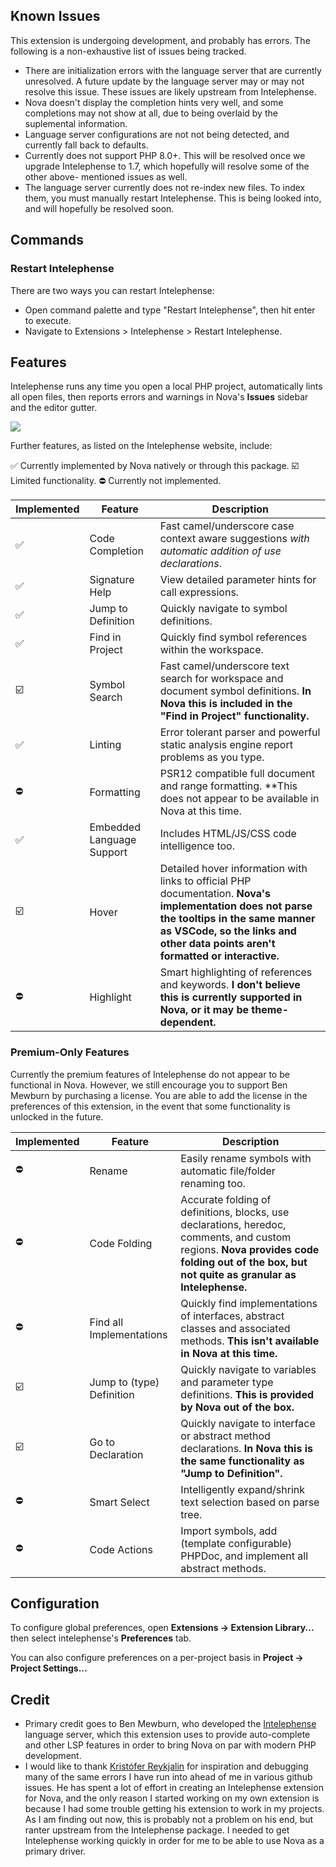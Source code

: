 ## Known Issues
This extension is undergoing development, and probably has errors. The following
  is a non-exhaustive list of issues being tracked.
- There are initialization errors with the language server that are currently
  unresolved. A future update by the language server may or may not resolve this
  issue. These issues are likely upstream from Intelephense.
- Nova doesn't display the completion hints very well, and some completions may
  not show at all, due to being overlaid by the suplemental information.
- Language server configurations are not not being detected, and currently fall
  back to defaults.
- Currently does not support PHP 8.0+. This will be resolved once we upgrade
  Intelephense to 1.7, which hopefully will resolve some of the other above-
  mentioned issues as well.
- The language server currently does not re-index new files. To index them, you
  must manually restart Intelephense. This is being looked into, and will
  hopefully be resolved soon.

## Commands

### Restart Intelephense
There are two ways you can restart Intelephense:
- Open command palette and type "Restart Intelephense", then hit enter to execute.
- Navigate to Extensions > Intelephense > Restart Intelephense.

## Features
Intelephense runs any time you open a local PHP project, automatically lints all
  open files, then reports errors and warnings in Nova's **Issues** sidebar and
  the editor gutter.

![](https://nova.app/images/en/dark/tools/sidebars.png)

Further features, as listed on the Intelephense website, include:

✅ Currently implemented by Nova natively or through this package.
☑️ Limited functionality.
⛔️ Currently not implemented.

| Implemented | Feature | Description |
| ----------- | ------- | ----------- |
| ✅ | Code Completion | Fast camel/underscore case context aware suggestions  _with automatic addition of use declarations_. |
| ✅ | Signature Help | View detailed parameter hints for call expressions. |
| ✅ | Jump to Definition | Quickly navigate to symbol definitions. |
| ✅ | Find in Project | Quickly find symbol references within the workspace. |
| ☑️ | Symbol Search | Fast camel/underscore text search for workspace and document symbol definitions. **In Nova this is included in the "Find in Project" functionality.** |
| ✅ | Linting | Error tolerant parser and powerful static analysis engine report problems as you type. |
| ⛔️ | Formatting | PSR12 compatible full document and range formatting. **This does not appear to be available in Nova at this time. |
| ✅ | Embedded Language Support | Includes HTML/JS/CSS code intelligence too. |
| ☑️ | Hover | Detailed hover information with links to official PHP documentation. **Nova's implementation does not parse the tooltips in the same manner as VSCode, so the links and other data points aren't formatted or interactive.** |
| ⛔️ | Highlight | Smart highlighting of references and keywords. **I don't believe this is currently supported in Nova, or it may be theme-dependent.** |

### Premium-Only Features
Currently the premium features of Intelephense do not appear to be functional in
  Nova. However, we still encourage you to support Ben Mewburn by purchasing a
  license. You are able to add the license in the preferences of this extension,
  in the event that some functionality is unlocked in the future.

| Implemented | Feature | Description |
| ----------- | ------- | ----------- |
| ⛔️ | Rename | Easily rename symbols with automatic file/folder renaming too. |
| ⛔️ | Code Folding | Accurate folding of definitions, blocks, use declarations, heredoc, comments, and custom regions. **Nova provides code folding out of the box, but not quite as granular as Intelephense.** |
| ⛔️ | Find all Implementations | Quickly find implementations of interfaces, abstract classes and associated methods. **This isn't available in Nova at this time.** |
| ☑️ | Jump to (type) Definition | Quickly navigate to variables and parameter type definitions. **This is provided by Nova out of the box.** |
| ☑️ | Go to Declaration | Quickly navigate to interface or abstract method declarations. **In Nova this is the same functionality as "Jump to Definition".** |
| ⛔️ | Smart Select | Intelligently expand/shrink text selection based on parse tree. |
| ⛔️ | Code Actions | Import symbols, add (template configurable) PHPDoc, and implement all abstract methods. |

## Configuration

<!--
🎈 If your extension offers global- or workspace-scoped preferences, consider pointing users toward those settings. For example:
-->

To configure global preferences, open **Extensions → Extension Library...** then select intelephense's **Preferences** tab.

You can also configure preferences on a per-project basis in **Project → Project Settings...**

<!--
👋 That's it! Happy developing!

P.S. If you'd like, you can remove these comments before submitting your extension 😉
-->

## Credit
- Primary credit goes to Ben Mewburn, who developed the
  [Intelephense](https://intelephense.com) language server, which this extension
  uses to provide auto-complete and other LSP features in order to bring Nova on
  par with modern PHP development.
- I would like to thank [Kristófer Reykjalin](https://extensions.panic.com/extensions/com.thorlaksson/) for inspiration and debugging many
  of the same errors I have run into ahead of me in various github issues. He has
  spent a lot of effort in creating an Intelephense extension for Nova, and the
  only reason I started working on my own extension is because I had some
  trouble getting his extension to work in my projects. As I am finding out now,
  this is probably not a problem on his end, but ranter upstream from the
  Intelephense package. I needed to get Intelephense working quickly in order
  for me to be able to use Nova as a primary driver.
